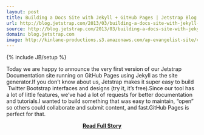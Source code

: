 ```yaml
---
layout: post
title: Building a Docs Site with Jekyll + GitHub Pages | Jetstrap Blog
url: http://blog.jetstrap.com/2013/03/building-a-docs-site-with-jekyll-github-pages/
source: http://blog.jetstrap.com/2013/03/building-a-docs-site-with-jekyll-github-pages/
domain: blog.jetstrap.com
image: http://kinlane-productions.s3.amazonaws.com/ap-evangelist-site/curated/screenshots/7368_blog_jetstrap_com.png
---
```

{% include JB/setup %}<p>Today we are happy to announce the very first version of our Jetstrap Documentation site running on GitHub Pages using Jekyll as the site generator.If you don’t know about us, Jetstrap makes it super easy to build  Twitter Bootstrap interfaces and designs (try it, it’s free).Since our tool has a lot of little features, we’ve had a lot of requests for better documentation and tutorials.I wanted to build something that was easy to maintain, “open” so others could collaborate and submit content, and fast.GitHub Pages is perfect for that.</p>
<center><p><a href="http://blog.jetstrap.com/2013/03/building-a-docs-site-with-jekyll-github-pages/" style='padding:25px; font-sze:18px; font-weight: bold;'>Read Full Story</a></p></center>

